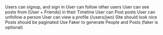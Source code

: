 Users can signup, and sign in
User can follow other users
User can see posts from [User + Friends] in their Timeline
User can Post posts
User can unfollow a person
User can view a profile (/users/jwo)
Site should look nice
Posts should be paginated
Use Faker to generate People and Posts (faker is optional)
